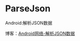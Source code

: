 # ParseJson

Android:解析JSON数据

博客：[Android网络-解析JSON数据](http://www.fanandjiu.com/article/551bf22b.html)
